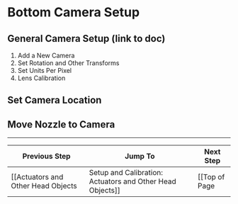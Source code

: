 # Bottom Camera Setup

## General Camera Setup (link to doc)
1. Add a New Camera
2. Set Rotation and Other Transforms
3. Set Units Per Pixel
4. Lens Calibration

## Set Camera Location

## Move Nozzle to Camera

***

| Previous Step                 | Jump To                 | Next Step                                   |
| ----------------------------- | ----------------------- | ------------------------------------------- |
| [[Actuators and Other Head Objects|Setup and Calibration: Actuators and Other Head Objects]] | [[Top of Page|Setup and Calibration]] or [[Table of Contents|Setup and Calibration]] | [[Feeders|Setup and Calibration: Feeders]] |